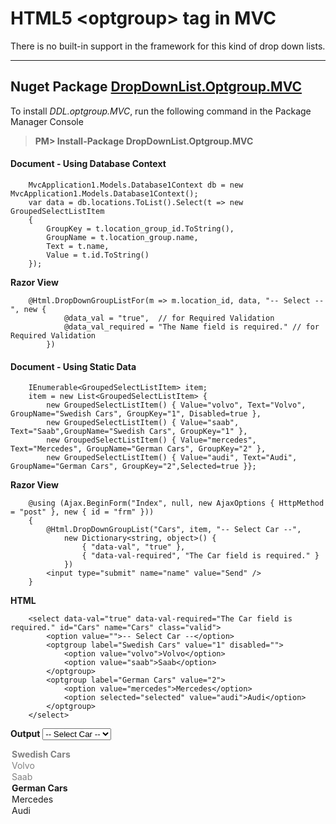 HTML5 &lt;optgroup&gt; tag in MVC
=====================
There is no built-in support in the framework for this kind of drop down lists.

----------
Nuget Package [<i class="icon-share"></i> DropDownList.Optgroup.MVC](http://www.nuget.org/packages/DropDownList.Optgroup.MVC/)
---------

To install *DDL.optgroup.MVC*, run the following command in the Package Manager Console

> **PM> Install-Package DropDownList.Optgroup.MVC**

#### **Document** - Using Database Context
```
    MvcApplication1.Models.Database1Context db = new MvcApplication1.Models.Database1Context();
    var data = db.locations.ToList().Select(t => new GroupedSelectListItem
    {
        GroupKey = t.location_group_id.ToString(),
        GroupName = t.location_group.name,
        Text = t.name,
        Value = t.id.ToString()
    });
```
**Razor View**
```
    @Html.DropDownGroupListFor(m => m.location_id, data, "-- Select --", new { 
            @data_val = "true",  // for Required Validation
            @data_val_required = "The Name field is required." // for Required Validation
        })
```
#### **Document** - Using Static Data
```
    IEnumerable<GroupedSelectListItem> item;
    item = new List<GroupedSelectListItem> { 
        new GroupedSelectListItem() { Value="volvo", Text="Volvo", GroupName="Swedish Cars", GroupKey="1", Disabled=true },
        new GroupedSelectListItem() { Value="saab", Text="Saab",GroupName="Swedish Cars", GroupKey="1" }, 
        new GroupedSelectListItem() { Value="mercedes", Text="Mercedes", GroupName="German Cars", GroupKey="2" },
        new GroupedSelectListItem() { Value="audi", Text="Audi", GroupName="German Cars", GroupKey="2",Selected=true }};
```
**Razor View**
```
    @using (Ajax.BeginForm("Index", null, new AjaxOptions { HttpMethod = "post" }, new { id = "frm" }))
    {
        @Html.DropDownGroupList("Cars", item, "-- Select Car --", 
            new Dictionary<string, object>() { 
                { "data-val", "true" }, 
                { "data-val-required", "The Car field is required." } 
            })
        <input type="submit" name="name" value="Send" />
    }
```
**HTML**
```
    <select data-val="true" data-val-required="The Car field is required." id="Cars" name="Cars" class="valid">
        <option value="">-- Select Car --</option>
        <optgroup label="Swedish Cars" value="1" disabled="">
            <option value="volvo">Volvo</option>
            <option value="saab">Saab</option>
        </optgroup>
        <optgroup label="German Cars" value="2">
            <option value="mercedes">Mercedes</option>
            <option selected="selected" value="audi">Audi</option>
        </optgroup>
    </select>
```
**Output**
<select data-val="true" data-val-required="The Car field is required." id="Cars" name="Cars" class="valid"><option value="">-- Select Car --</option>
<optgroup label="Swedish Cars" value="1" disabled="">
<option value="volvo">Volvo</option>
<option value="saab">Saab</option>
</optgroup>
<optgroup label="German Cars" value="2">
<option value="mercedes">Mercedes</option>
<option selected="selected" value="audi">Audi</option>
</optgroup>
</select>
